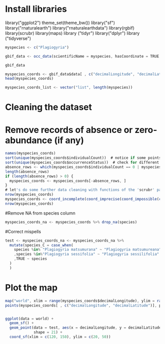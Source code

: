 # Install libraries

library("ggplot2")
theme_set(theme_bw())
library("sf")
library("rnaturalearth")
library("rnaturalearthdata")
library(rgbif)
library(scrubr)
library(maps)
library ("tidyr")
library("dplyr")
library ("tidyverse")

```js
myspecies <- c("Plagiogyria")

gbif_data <- occ_data(scientificName = myspecies, hasCoordinate = TRUE, country = "JP", limit = 10000)  

gbif_data
```

```js
myspecies_coords <- gbif_data$data[ , c("decimalLongitude", "decimalLatitude", "species", "individualCount", "occurrenceStatus", "coordinateUncertaintyInMeters", "institutionCode", "references")]
head(myspecies_coords)

myspecies_coords_list <- vector("list", length(myspecies))
```

# Cleaning the dataset
# Remove records of absence or zero-abundance (if any)
```js
names(myspecies_coords)
sort(unique(myspecies_coords$individualCount))  # notice if some points correspond to zero abundance
sort(unique(myspecies_coords$occurrenceStatus))  # check for different indications of "absent", which could be in different languages! and remember that R is case-sensitive
absence_rows <- which(myspecies_coords$individualCount == 0 | myspecies_coords$occurrenceStatus %in% c("absent", "Absent", "ABSENT", "ausente", "Ausente", "AUSENTE"))
length(absence_rows)
if (length(absence_rows) > 0) {
  myspecies_coords <- myspecies_coords[-absence_rows, ]
}
# let's do some further data cleaning with functions of the 'scrubr' package (but note this cleaning is not exhaustive!)
nrow(myspecies_coords)
myspecies_coords <- coord_incomplete(coord_imprecise(coord_impossible(coord_unlikely(myspecies_coords))))
nrow(myspecies_coords)
```



#Remove NA from species column
```js
myspecies_coords_na <- myspecies_coords %>% drop_na(species)
```

#Correct mispells
```js
test <- myspecies_coords_na <- myspecies_coords_na %>% 
  mutate(species_C = case_when(
    species %in% "Plagiogyria matsumurana" ~ "Plagiogyria matsumureana"
    ,species %in%"Plagiogyria sessifolia" ~ "Plagiogyria sessilifolia"
    ,TRUE ~ species
  )
  )
  ```
  
# Plot the map
```js
map("world", xlim = range(myspecies_coords$decimalLongitude), ylim = range(myspecies_coords$decimalLatitude))  # if the map doesn't appear right at first, run this command again
points(myspecies_coords[ , c("decimalLongitude", "decimalLatitude")], pch = ".")


ggplot(data = world) +
  geom_sf() +
  geom_point(data = test, aes(x = decimalLongitude, y = decimalLatitude, fill = factor(species_C), color = NULL), size = 1, 
             shape = 21) +
  coord_sf(xlim = c(120, 150), ylim = c(20, 50)) 
```

